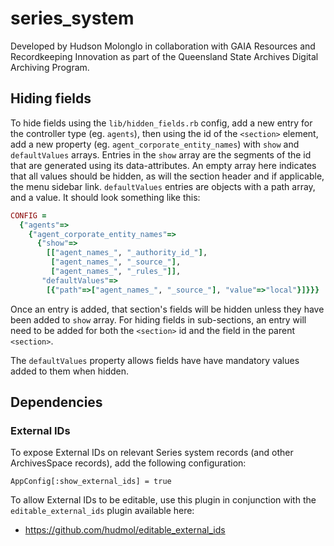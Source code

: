 
# series_system

Developed by Hudson Molonglo in collaboration with GAIA Resources and Recordkeeping Innovation
as part of the Queensland State Archives Digital Archiving Program.

## Hiding fields

To hide fields using the  `lib/hidden_fields.rb` config, add a new entry for the controller type (eg. `agents`), then using the id of the `<section>` element, add a new property (eg. `agent_corporate_entity_names`) with `show` and `defaultValues` arrays.
Entries in the `show` array are the segments of the id that are generated using its data-attributes. An empty array here indicates that all values should be hidden, as will the section header and if applicable, the menu sidebar link.
`defaultValues` entries are objects with a path array, and a value.
It should look something like this: 
```ruby
CONFIG =
  {"agents"=>
    {"agent_corporate_entity_names"=>
      {"show"=>
        [["agent_names_", "_authority_id_"],
         ["agent_names_", "_source_"],
         ["agent_names_", "_rules_"]],
       "defaultValues"=>
        [{"path"=>["agent_names_", "_source_"], "value"=>"local"}]}}}

```
Once an entry is added, that section's fields will be hidden unless they have been added to `show` array.
For hiding fields in sub-sections, an entry will need to be added for both the `<section>` id and the field in the parent `<section>`.

The `defaultValues` property allows fields have have mandatory values added to them when hidden.


## Dependencies

### External IDs

To expose External IDs on relevant Series system records (and other
ArchivesSpace records), add the following configuration:
```
AppConfig[:show_external_ids] = true
```

To allow External IDs to be editable, use this plugin in conjunction with the
`editable_external_ids` plugin available here:

* https://github.com/hudmol/editable_external_ids
